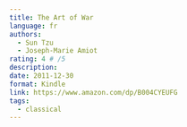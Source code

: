 ```yaml
---
title: The Art of War
language: fr
authors:
  - Sun Tzu
  - Joseph-Marie Amiot
rating: 4 # /5
description: 
date: 2011-12-30
format: Kindle
link: https://www.amazon.com/dp/B004CYEUFG
tags:
  - classical
---
```

